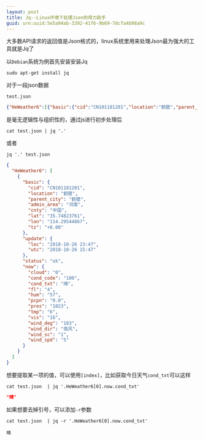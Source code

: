 ```yaml
---
layout: post
title: Jq--Linux环境下处理Json的得力助手
guid: urn:uuid:5e5a94ab-3392-41f6-9b69-7dcfa4b98a9c
---
```

大多数API请求的返回值是Json格式的，linux系统里用来处理Json最为强大的工具就是Jq了

以`Debian`系统为例首先安装安装Jq

```shell
sudo apt-get install jq
```

对于一段json数据

```
test.json
```

```json
{"HeWeather6":[{"basic":{"cid":"CN101181201","location":"鹤壁","parent_city":"鹤壁","admin_area":"河南","cnty":"中国","lat":"35.74823761","lon":"114.29544067","tz":"+8.00"},"update":{"loc":"2018-10-26 23:47","utc":"2018-10-26 15:47"},"status":"ok","now":{"cloud":"0","cond_code":"100","cond_txt":"晴","fl":"5","hum":"51","pcpn":"0.0","pres":"1023","tmp":"7","vis":"16","wind_deg":"342","wind_dir":"西北风","wind_sc":"1","wind_spd":"3"}}]}
```

是毫无逻辑性与组织性的，通过js进行初步处理后

```shell
cat test.json | jq '.'
```
或者
```shell
jq '.' test.json
```
```json
{
  "HeWeather6": [
    {
      "basic": {
        "cid": "CN101181201",
        "location": "鹤壁",
        "parent_city": "鹤壁",
        "admin_area": "河南",
        "cnty": "中国",
        "lat": "35.74823761",
        "lon": "114.29544067",
        "tz": "+8.00"
      },
      "update": {
        "loc": "2018-10-26 23:47",
        "utc": "2018-10-26 15:47"
      },
      "status": "ok",
      "now": {
        "cloud": "0",
        "cond_code": "100",
        "cond_txt": "晴",
        "fl": "4",
        "hum": "57",
        "pcpn": "0.0",
        "pres": "1023",
        "tmp": "6",
        "vis": "16",
        "wind_deg": "183",
        "wind_dir": "南风",
        "wind_sc": "1",
        "wind_spd": "5"
      }
    }
  ]
}

```

想要提取某一项的值，可以使用`[index]`，比如获取今日天气`cond_txt`可以这样

```shell
cat test.json  | jq '.HeWeather6[0].now.cond_txt'
```

```json
"晴"
```

如果想要去掉引号，可以添加`-r`参数

```shell
cat test.json  | jq -r '.HeWeather6[0].now.cond_txt'
```

```
晴
```

